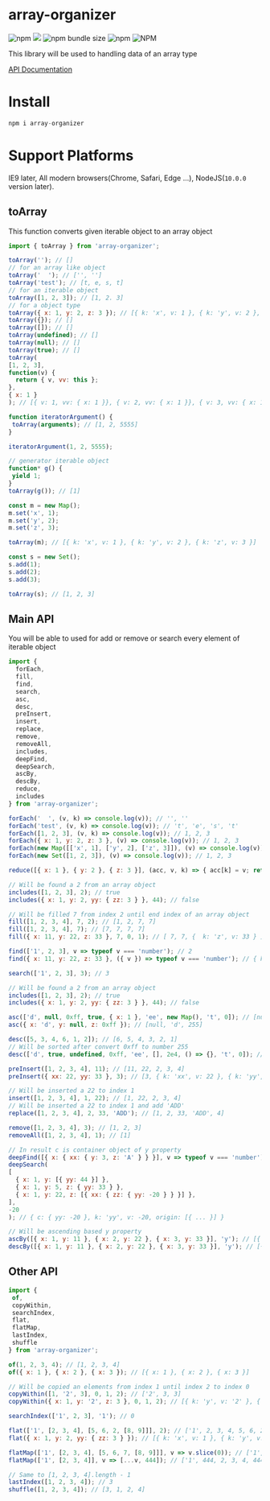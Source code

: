 # array-organizer

![npm](https://img.shields.io/npm/v/array-organizer) [![](https://data.jsdelivr.com/v1/package/npm/array-organizer/badge)](https://www.jsdelivr.com/package/npm/array-organizer) ![npm bundle size](https://img.shields.io/bundlephobia/min/array-organizer) ![npm](https://img.shields.io/npm/dm/array-organizer) ![NPM](https://img.shields.io/npm/l/array-organizer)

This library will be used to handling data of an array type 

[API Documentation](http://mohwa.github.io/array-organizer)
 
 # Install
 
 ```javascript
 npm i array-organizer
 ```
 
 # Support Platforms
 
 IE9 later, All modern browsers(Chrome, Safari, Edge ...), NodeJS(`10.0.0` version later).
 
 ## toArray
 
 This function converts given iterable object to an array object
 
 ```javascript
 import { toArray } from 'array-organizer';
 
 toArray(''); // []
 // for an array like object
 toArray('  '); // ['', '']
 toArray('test'); // [t, e, s, t]
 // for an iterable object
 toArray([1, 2, 3]); // [1, 2. 3]
 // for a object type
 toArray({ x: 1, y: 2, z: 3 }); // [{ k: 'x', v: 1 }, { k: 'y', v: 2 }, { k: 'z', v: 3 }]
 toArray({}); // []
 toArray([]); // []
 toArray(undefined); // []
 toArray(null); // []
 toArray(true); // []
toArray(
 [1, 2, 3],
 function(v) {
   return { v, vv: this };
 },
 { x: 1 }
); // [{ v: 1, vv: { x: 1 }}, { v: 2, vv: { x: 1 }}, { v: 3, vv: { x: 1 }}]

function iteratorArgument() {
  toArray(arguments); // [1, 2, 5555]
}

iteratorArgument(1, 2, 5555);

// generator iterable object
function* g() {
  yield 1;
}
toArray(g()); // [1]

const m = new Map();
m.set('x', 1);
m.set('y', 2);
m.set('z', 3);

toArray(m); // [{ k: 'x', v: 1 }, { k: 'y', v: 2 }, { k: 'z', v: 3 }]

const s = new Set();
s.add(1);
s.add(2);
s.add(3);

toArray(s); // [1, 2, 3]
```

## Main API 

You will be able to used for add or remove or search every element of iterable object 
 
```javascript
import {
  forEach,
  fill,
  find,
  search,
  asc,
  desc,
  preInsert,
  insert,
  replace,
  remove,
  removeAll,
  includes,
  deepFind,
  deepSearch,
  ascBy,
  descBy,
  reduce,
  includes
} from 'array-organizer';

forEach('  ', (v, k) => console.log(v)); // '', ''
forEach('test', (v, k) => console.log(v)); // 't', 'e', 's', 't'
forEach([1, 2, 3], (v, k) => console.log(v)); // 1, 2, 3
forEach({ x: 1, y: 2, z: 3 }, (v) => console.log(v)); // 1, 2, 3
forEach(new Map([['x', 1], ['y', 2], ['z', 3]]), (v) => console.log(v)); // 1, 2, 3
forEach(new Set([1, 2, 3]), (v) => console.log(v)); // 1, 2, 3

reduce([{ x: 1 }, { y: 2 }, { z: 3 }], (acc, v, k) => { acc[k] = v; return acc; }, {}); // { 0: { x: 1 }, 1: { y: 2 }, 2: { z: 3 } }

// Will be found a 2 from an array object 
includes([1, 2, 3], 2); // true
includes({ x: 1, y: 2, yy: { zz: 3 } }, 44); // false

// Will be filled 7 from index 2 until end index of an array object
fill([1, 2, 3, 4], 7, 2); // [1, 2, 7, 7]
fill([1, 2, 3, 4], 7); // [7, 7, 7, 7]
fill({ x: 11, y: 22, z: 33 }, 7, 0, 1); // [ 7, 7, {  k: 'z', v: 33 } ]

find(['1', 2, 3], v => typeof v === 'number'); // 2
find({ x: 11, y: 22, z: 33 }, ({ v }) => typeof v === 'number'); // { k: 'x', v: 11 }

search(['1', 2, 3], 3); // 3

// Will be found a 2 from an array object 
includes([1, 2, 3], 2); // true
includes({ x: 1, y: 2, yy: { zz: 3 } }, 44); // false

asc(['d', null, 0xff, true, { x: 1 }, 'ee', new Map(), 't', 0]); // [null, { x: 1 }, {}, 0, true, 'd', 't', 'ee', 255]
asc({ x: 'd', y: null, z: 0xff }); // [null, 'd', 255]

desc([5, 3, 4, 6, 1, 2]); // [6, 5, 4, 3, 2, 1]
// Will be sorted after convert 0xff to number 255
desc(['d', true, undefined, 0xff, 'ee', [], 2e4, () => {}, 't', 0]); // [20000, 255, 'ee', 't', 'd', true, Array(0), f (), 0, undefined] 

preInsert([1, 2, 3, 4], 11); // [11, 22, 2, 3, 4]
preInsert({ xx: 22, yy: 33 }, 3); // [3, { k: 'xx', v: 22 }, { k: 'yy', v: 33 }]

// Will be inserted a 22 to index 1
insert([1, 2, 3, 4], 1, 22); // [1, 22, 2, 3, 4]
// Will be inserted a 22 to index 1 and add 'ADD'
replace([1, 2, 3, 4], 2, 33, 'ADD'); // [1, 2, 33, 'ADD', 4]

remove([1, 2, 3, 4], 3); // [1, 2, 3]
removeAll([1, 2, 3, 4], 1); // [1]

// In result c is container object of y property
deepFind([{ x: { xx: { y: 3, z: 'A' } } }], v => typeof v === 'number'); // { c: { y: 3, z: 'A' }, k: 'y', v: 3, origin: [{ ... }] }
deepSearch(
[
  { x: 1, y: [{ yy: 44 }] },
  { x: 1, y: 5, z: { yy: 33 } },
  { x: 1, y: 22, z: [{ xx: { zz: { yy: -20 } } }] },
],
-20
); // { c: { yy: -20 }, k: 'yy', v: -20, origin: [{ ... }] }

// Will be ascending based y property
ascBy([{ x: 1, y: 11 }, { x: 2, y: 22 }, { x: 3, y: 33 }], 'y'); // [{ ...y: 11 }, { ...y: 22 }, { ...y: 33 }]
descBy([{ x: 1, y: 11 }, { x: 2, y: 22 }, { x: 3, y: 33 }], 'y'); // [{ ...y: 33 }, { ...y: 22 }, { ...y: 11 }]
``` 
 
## Other API
 
 ```javascript
import {
  of,
  copyWithin,
  searchIndex,
  flat,
  flatMap,
  lastIndex,
  shuffle
} from 'array-organizer';
 
of(1, 2, 3, 4); // [1, 2, 3, 4]
of({ x: 1 }, { x: 2 }, { x: 3 }); // [{ x: 1 }, { x: 2 }, { x: 3 }]

// Will be copied an elements from index 1 until index 2 to index 0
copyWithin([1, '2', 3], 0, 1, 2); // ['2', 3, 3]
copyWithin({ x: 1, y: '2', z: 3 }, 0, 1, 2); // [{ k: 'y', v: '2' }, { k: 'z', v: 3 }, { k: 'z', v: 3 }]

searchIndex(['1', 2, 3], '1'); // 0

flat(['1', [2, 3, 4], [5, 6, 2, [8, 9]]], 2); // ['1', 2, 3, 4, 5, 6, 2, 8, 9]
flat({ x: 1, y: 2, yy: { zz: 3 } }); // [{ k: 'x', v: 1 }, { k: 'y', v: 2 }, { k: 'yy', v: { zz: 3 } }]

flatMap(['1', [2, 3, 4], [5, 6, 7, [8, 9]]], v => v.slice(0)); // ['1', 2, 3, 4, 5, 6, 7, [8, 9]]
flatMap(['1', [2, 3, 4]], v => [...v, 444]); // ['1', 444, 2, 3, 4, 444]

// Same to [1, 2, 3, 4].length - 1
lastIndex([1, 2, 3, 4]); // 3
shuffle([1, 2, 3, 4]); // [3, 1, 2, 4]
 ```
